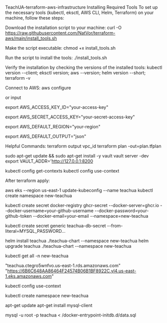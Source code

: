 TeachUA-terraform-aws-infrastructure
Installing Required Tools
To set up the necessary tools (kubectl, eksctl, AWS CLI, Helm, Terraform) on your machine, follow these steps:

Download the installation script to your machine: curl -O https://raw.githubusercontent.com/NatVor/terraform-aws/main/install_tools.sh

Make the script executable: chmod +x install_tools.sh

Run the script to install the tools: ./install_tools.sh

Verify the installation by checking the versions of the installed tools: kubectl version --client; eksctl version; aws --version; helm version --short; terraform -v

Connect to AWS: aws configure

or input

export AWS_ACCESS_KEY_ID="your-access-key"

export AWS_SECRET_ACCESS_KEY="your-secret-access-key"

export AWS_DEFAULT_REGION="your-region"

export AWS_DEFAULT_OUTPUT="json"

Helpful Commands: terraform output vpc_id terraform plan -out=plan.tfplan

sudo apt-get update && sudo apt-get install -y vault vault server -dev export VAULT_ADDR='http://127.0.0.1:8200

kubectl config get-contexts kubectl config use-context

After terraform apply:

aws eks --region us-east-1 update-kubeconfig --name teachua kubectl create namespace new-teachua

kubectl create secret docker-registry ghcr-secret
--docker-server=ghcr.io
--docker-username=your-github-username
--docker-password=your-github-token
--docker-email=your-email
--namespace=new-teachua

kubectl create secret generic teachua-db-secret
--from-literal=MYSQL_PASSWORD...

helm install teachua ./teachua-chart --namespace new-teachua helm upgrade teachua ./teachua-chart --namespace new-teachua

kubectl get all -n new-teachua

"teachua.ctegro5wnfvo.us-east-1.rds.amazonaws.com" "https://6B6C648AA86464F24574B06B1BF8922C.yl4.us-east-1.eks.amazonaws.com"

kubectl config use-context

kubectl create namespace new-teachua

apt-get update apt-get install mysql-client

mysql -u root -p teachua < /docker-entrypoint-initdb.d/data.sql
